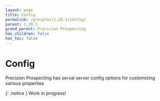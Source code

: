 ```yaml
---
layout: page
title: Config
permalink: /precpros/1.20.1/config/
parent: 1.20.1
grand_parent: Precision Prospecting
has_children: false
has_toc: false
---
```


# Config

Precision Prospecting has serval server config options for customizing various properties

{: .notice }
Work in progress!

